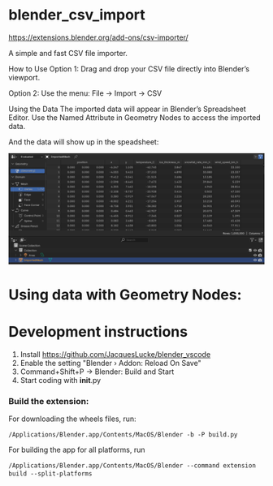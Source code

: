 # blender_csv_import

https://extensions.blender.org/add-ons/csv-importer/



A simple and fast CSV file importer.

How to Use
Option 1: Drag and drop your CSV file directly into Blender’s viewport.

Option 2: Use the menu: File → Import → CSV

Using the Data
The imported data will appear in Blender’s Spreadsheet Editor.
Use the Named Attribute in Geometry Nodes to access the imported data.



And the data will show up in the speadsheet:

![alt text](image-1.png)


# Using data with Geometry Nodes:



# Development instructions

1. Install https://github.com/JacquesLucke/blender_vscode
2. Enable the setting "Blender › Addon: Reload On Save"
3. Command+Shift+P -> Blender: Build and Start
4. Start coding with __init__.py

### Build the extension:

For downloading the wheels files, run: 
```
/Applications/Blender.app/Contents/MacOS/Blender -b -P build.py
```
For building the app for all platforms, run
```
/Applications/Blender.app/Contents/MacOS/Blender --command extension build --split-platforms
```

